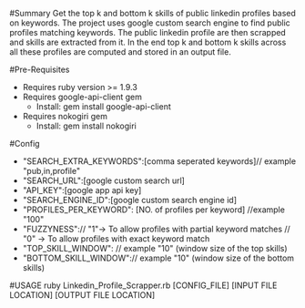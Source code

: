 #Summary
Get the top k and bottom k skills of public linkedin profiles based on keywords.
The project uses google custom search engine to find public profiles matching keywords.
The public linkedin profile are then scrapped and skills are extracted from it.
In the end top k and bottom k skills across all these profiles are computed and stored in an output file.


#Pre-Requisites
* Requires ruby version >= 1.9.3
* Requires google-api-client gem 
     * Install: gem install google-api-client
* Requires nokogiri gem
     * Install: gem install nokogiri
   
   
#Config

* "SEARCH_EXTRA_KEYWORDS":[comma seperated keywords]// example "pub,in,profile"
* "SEARCH_URL":[google custom search url]
* "API_KEY":[google app api key]
* "SEARCH_ENGINE_ID":[google custom search engine id]
* "PROFILES_PER_KEYWORD": [NO. of profiles per keyword] //example "100"
* "FUZZYNESS":<fuzzy factor>// "1"-> To allow profiles with partial keyword matches 
                          // "0" -> To allow profiles with exact  keyword match                                         
* "TOP_SKILL_WINDOW": <Top Window Size>// example "10" (window size of the top skills)
* "BOTTOM_SKILL_WINDOW":<Bottom Window Size>// example "10" (window size of the bottom skills)


#USAGE 
ruby Linkedin_Profile_Scrapper.rb   [CONFIG_FILE]   [INPUT FILE LOCATION]   [OUTPUT FILE LOCATION]